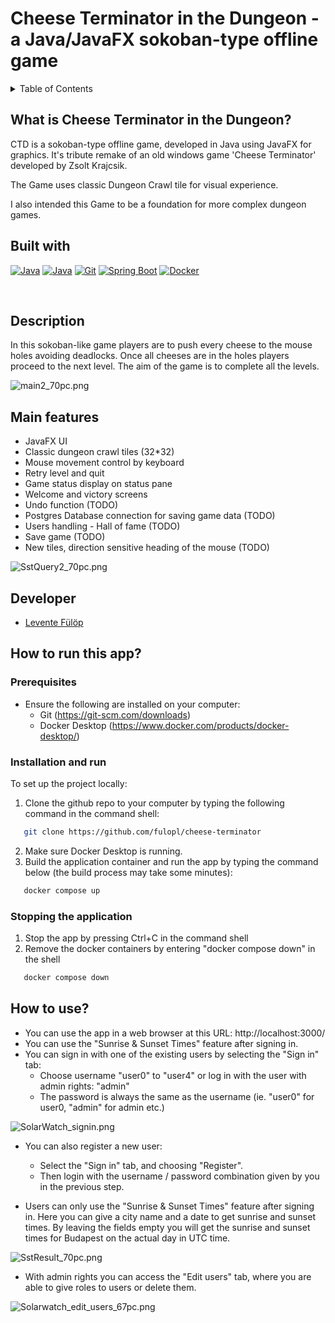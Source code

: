 # Cheese Terminator in the Dungeon - a Java/JavaFX sokoban-type offline game

<!-- TABLE OF CONTENTS -->
<details>
  <summary>Table of Contents</summary>
  <ul>
    <li><a href="#what-is-cheese-terminator-in-the-dungeon">What is Cheese Terminator in the Dungeon?</a></li>
    <li><a href="#built-with">Built With</a></li>
    <li><a href="#main-features">Main features</a></li>
    <li><a href="#developer">Developer</a></li>
    <li><a href="#how-to-run-this-app">How to run this app?</a></li>
    <ol>
        <li><a href="#prerequisites">Prerequisites</a></li>
        <li><a href="#installation-and-run">Installation and run</a></li>
        <li><a href="#stopping-the-application">Stopping the application</a></li>
    </ol>
    <li><a href="#how-to-use">How to use?</a></li>
  </ul>
</details>


## What is Cheese Terminator in the Dungeon?

CTD is a sokoban-type offline game, developed in Java using JavaFX for graphics. It's tribute remake of an old windows game 'Cheese Terminator' developed by Zsolt Krajcsik.

The Game uses classic Dungeon Crawl tile for visual experience. 

I also intended this Game to be a foundation for more complex dungeon games.


## Built with

[![Java](https://img.shields.io/badge/Java-%23ED8B00.svg?logo=openjdk&logoColor=white)](#)
[![Java](https://img.shields.io/badge/JavaFX-green?logo=openjdk&logoColor=white)](#)
[![Git](https://img.shields.io/badge/Git-F05032?logo=git&logoColor=fff)](#)
[![Spring Boot](https://img.shields.io/badge/IntelliJ_IDEA-darkblue?logo=intellijidea&logoColor=fff)](#)
[![Docker](https://img.shields.io/badge/Docker-2496ED?logo=docker&logoColor=fff)](#)

<br />

## Description

In this sokoban-like game players are to push every cheese to the mouse holes avoiding deadlocks. Once all cheeses are in the holes players proceed to the next level. The aim of the game is to complete all the levels.

![main2_70pc.png](./images/main2_70pc.png)

## Main features

- JavaFX UI
- Classic dungeon crawl tiles (32*32)
- Mouse movement control by keyboard
- Retry level and quit
- Game status display on status pane
- Welcome and victory screens
- Undo function (TODO)
- Postgres Database connection for saving game data (TODO)
- Users handling - Hall of fame (TODO) 
- Save game (TODO)
- New tiles, direction sensitive heading of the mouse (TODO)


![SstQuery2_70pc.png](./images/SstQuery2_70pc.png)

## Developer
- [Levente Fülöp](https://github.com/fulopl)

## How to run this app?

### Prerequisites
- Ensure the following are installed on your computer:
    - Git (https://git-scm.com/downloads)
    - Docker Desktop (https://www.docker.com/products/docker-desktop/)

### Installation and run
To set up the project locally:
1. Clone the github repo to your computer by typing the following command in the command shell:
```sh
   git clone https://github.com/fulopl/cheese-terminator 
   ```
2. Make sure Docker Desktop is running.
4. Build the application container and run the app by typing the command below (the build process may take some minutes):
```sh
   docker compose up
   ```

### Stopping the application
1. Stop the app by pressing Ctrl+C in the command shell
2. Remove the docker containers by entering "docker compose down" in the shell
```sh
   docker compose down
   ```

## How to use?
- You can use the app in a web browser at this URL: http://localhost:3000/
- You can use the "Sunrise & Sunset Times" feature after signing in.
- You can sign in with one of the existing users by selecting the "Sign in" tab:
    - Choose username "user0" to "user4" or log in with the user with admin rights: "admin"
    - The password is always the same as the username (ie. "user0" for user0, "admin" for admin etc.)

![SolarWatch_signin.png](./images/SolarWatch_signin_60pc.png)

- You can also register a new user:
    - Select the "Sign in" tab, and choosing "Register".
    - Then login with the username / password combination given by you in the previous step.


- Users can only use the "Sunrise & Sunset Times" feature after signing in.
  Here you can give a city name and a date to get sunrise and sunset times.
  By leaving the fields empty you will get the sunrise and sunset times for Budapest on the actual day in UTC time.

![SstResult_70pc.png](./images/SstResult_70pc.png)


- With admin rights you can access the "Edit users" tab, where you are able to give roles to users or delete them.

![Solarwatch_edit_users_67pc.png](./images/Solarwatch_edit_users_67pc.png)

